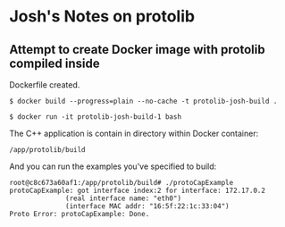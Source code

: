 # Josh's Notes on protolib

## Attempt to create Docker image with protolib compiled inside

Dockerfile created.

~~~
$ docker build --progress=plain --no-cache -t protolib-josh-build .
~~~

~~~
$ docker run -it protolib-josh-build-1 bash
~~~

The C++ application is contain in directory within Docker container:

~~~
/app/protolib/build
~~~

And you can run the examples you've specified to build:

~~~
root@c8c673a60af1:/app/protolib/build# ./protoCapExample 
protoCapExample: got interface index:2 for interface: 172.17.0.2
              (real interface name: "eth0")
              (interface MAC addr: "16:5f:22:1c:33:04")
Proto Error: protoCapExample: Done.
~~~